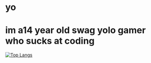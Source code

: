 # yo
# im a14 year old swag yolo gamer who sucks at coding
[![Top Langs](https://github-readme-stats.vercel.app/api/top-langs/?username=SovietUfo&layout=compact)](https://github.com/anuraghazra/github-readme-stats)
